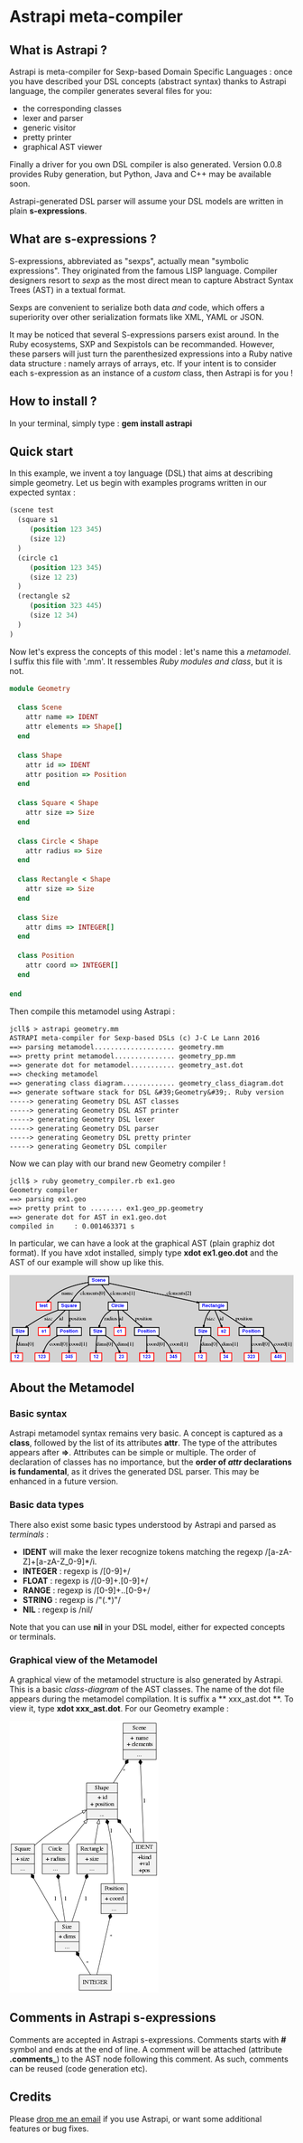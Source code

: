 # Astrapi meta-compiler

## What is Astrapi ?

Astrapi is meta-compiler for Sexp-based Domain Specific Languages : once you have described your DSL concepts (abstract syntax) thanks to Astrapi language, the compiler generates several files for you:

* the corresponding classes
* lexer and parser
* generic visitor
* pretty printer
* graphical AST viewer

Finally a driver for you own DSL compiler is also generated. Version 0.0.8 provides Ruby generation, but Python, Java and C++ may be available soon.

Astrapi-generated DSL parser will assume your DSL models are written in plain **s-expressions**.

## What are s-expressions ?
S-expressions, abbreviated as \"sexps\", actually mean \"symbolic expressions\". They originated from the famous LISP language. Compiler designers resort to  *sexp* as the most direct mean to capture Abstract Syntax Trees (AST) in a textual format.

Sexps are convenient to serialize both data *and* code, which offers a superiority over other serialization formats like XML, YAML or JSON.  

It may be noticed that several S-expressions parsers exist around. In the Ruby ecosystems, SXP and Sexpistols can be recommanded. However, these parsers will just turn the parenthesized expressions into a Ruby native data structure : namely arrays of arrays, etc. If your intent is to consider each s-expression as an instance of a *custom* class, then Astrapi is for you !

## How to install ?
In your terminal, simply type : **gem install astrapi**

## Quick start
In this example, we invent a toy language (DSL) that aims at describing simple geometry. Let us begin with examples programs written in our expected syntax :

```lisp
(scene test
  (square s1
     (position 123 345)
     (size 12)
  )
  (circle c1
     (position 123 345)
     (size 12 23)
  )
  (rectangle s2
     (position 323 445)
     (size 12 34)
  )
)
```

Now let\'s express the concepts of this model : let\'s name this a *metamodel*. I suffix this file with \'.mm\'. It ressembles *Ruby modules and class*, but it is not.
```Ruby
module Geometry

  class Scene
    attr name => IDENT
    attr elements => Shape[]
  end

  class Shape
    attr id => IDENT
    attr position => Position
  end

  class Square < Shape
    attr size => Size
  end

  class Circle < Shape
    attr radius => Size
  end

  class Rectangle < Shape
    attr size => Size
  end

  class Size
    attr dims => INTEGER[]
  end

  class Position
    attr coord => INTEGER[]
  end

end
```

Then compile this metamodel using Astrapi :

```console
jcll$ > astrapi geometry.mm
ASTRAPI meta-compiler for Sexp-based DSLs (c) J-C Le Lann 2016
==> parsing metamodel.................... geometry.mm
==> pretty print metamodel............... geometry_pp.mm
==> generate dot for metamodel........... geometry_ast.dot
==> checking metamodel
==> generating class diagram............. geometry_class_diagram.dot
==> generate software stack for DSL &#39;Geometry&#39;. Ruby version
-----> generating Geometry DSL AST classes
-----> generating Geometry DSL AST printer
-----> generating Geometry DSL lexer
-----> generating Geometry DSL parser
-----> generating Geometry DSL pretty printer
-----> generating Geometry DSL compiler
```

Now we can play with our brand new Geometry compiler !

```console
jcll$ > ruby geometry_compiler.rb ex1.geo
Geometry compiler
==> parsing ex1.geo
==> pretty print to ........ ex1.geo_pp.geometry
==> generate dot for AST in ex1.geo.dot
compiled in     : 0.001463371 s
```

In particular, we can have a look at the graphical AST (plain graphiz dot format). If you have xdot installed, simply type **xdot ex1.geo.dot** and the AST of our example will show up like this.

![Image of AST model](/tests/test1.png)

## About the Metamodel

### Basic syntax
Astrapi metamodel syntax remains very basic. A concept is captured as a **class**, followed by the list of its attributes **attr**. The type of the attributes appears after **=>**. Attributes can be simple or multiple. The order of declaration of classes has no importance, but the **order of *attr* declarations is fundamental**, as it drives the generated DSL parser. This may be enhanced in a future version.

### Basic data types
There also exist some basic types understood by Astrapi and parsed as *terminals* :

* **IDENT** will make the lexer recognize tokens matching the regexp /[a-zA-Z]+[a-zA-Z_0-9]*/i.
* **INTEGER** : regexp is /[0-9]+/
* **FLOAT** : regexp is /[0-9]+\.[0-9]+/
* **RANGE** : regexp is /[0-9]+..[0-9+/
* **STRING** : regexp is /\"(.*)\"/
* **NIL** : regexp is /nil/

Note that you can use **nil** in your DSL model, either for expected concepts or terminals.

### Graphical view of the Metamodel
A graphical view of the metamodel structure is also generated by Astrapi. This is a basic *class-diagram* of the AST classes. The name of the dot file appears during the metamodel compilation. It is suffix a ** xxx_ast.dot **.
To view it, type **xdot xxx_ast.dot**. For our Geometry example :

![Image of the metamodel](./doc/geometry_class_diagram.png)

## Comments in Astrapi s-expressions
Comments are accepted in Astrapi s-expressions. Comments starts with **#** symbol and ends at the end of line. A comment will be attached (attribute **.comments_**) to the AST node following this comment. As such, comments can be reused (code generation etc).

## Credits
Please <a href="mailto:jean-christophe.le_lann@ensta-bretagne.fr">drop me an email</a> if you use Astrapi, or want some additional features or bug fixes.
